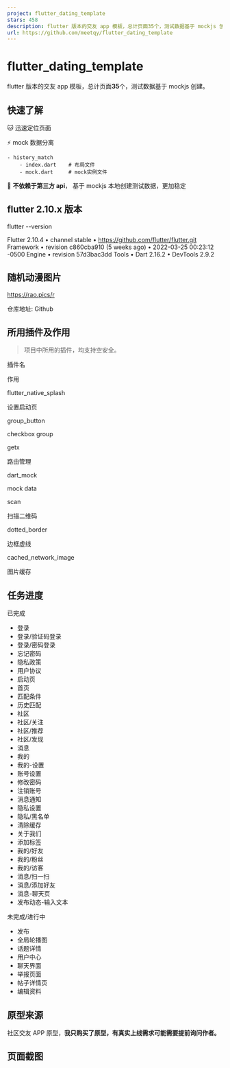 ```yaml
---
project: flutter_dating_template
stars: 458
description: flutter 版本的交友 app 模板，总计页面35个，测试数据基于 mockjs 创建（A dating app template for The Flutter version, with a total of 35 pages, was created based on MockJS.）
url: https://github.com/meetqy/flutter_dating_template
---
```


flutter\_dating\_template
=========================

flutter 版本的交友 app 模板，总计页面**35**个，测试数据基于 mockjs 创建。

快速了解
----

🐱 迅速定位页面

⚡ mock 数据分离

```
- history_match
    - index.dart    # 布局文件
    - mock.dart     # mock实例文件
```

🌊 **不依赖于第三方 api**， 基于 mockjs 本地创建测试数据，更加稳定

flutter 2.10.x 版本
-----------------

flutter --version

Flutter 2.10.4 • channel stable • https://github.com/flutter/flutter.git
Framework • revision c860cba910 (5 weeks ago) • 2022-03-25 00:23:12 -0500
Engine • revision 57d3bac3dd
Tools • Dart 2.16.2 • DevTools 2.9.2

随机动漫图片
------

https://rao.pics/r

仓库地址: Github

所用插件及作用
-------

> 项目中所用的插件，均支持空安全。

插件名

作用

flutter\_native\_splash

设置启动页

group\_button

checkbox group

getx

路由管理

dart\_mock

mock data

scan

扫描二维码

dotted\_border

边框虚线

cached\_network\_image

图片缓存

任务进度
----

已完成

-   登录
-   登录/验证码登录
-   登录/密码登录
-   忘记密码
-   隐私政策
-   用户协议
-   启动页
-   首页
-   匹配条件
-   历史匹配
-   社区
-   社区/关注
-   社区/推荐
-   社区/发现
-   消息
-   我的
-   我的-设置
-   账号设置
-   修改密码
-   注销账号
-   消息通知
-   隐私设置
-   隐私/黑名单
-   清除缓存
-   关于我们
-   添加标签
-   我的/好友
-   我的/粉丝
-   我的/访客
-   消息/扫一扫
-   消息/添加好友
-   消息-聊天页
-   发布动态-输入文本

未完成/进行中

-   发布
-   全局轮播图
-   话题详情
-   用户中心
-   聊天界面
-   举报页面
-   帖子详情页
-   编辑资料

原型来源
----

社区交友 APP 原型，**我只购买了原型，有真实上线需求可能需要提前询问作者。**

页面截图
----

